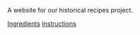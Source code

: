 A website for our historical recipes project.

[Ingredients](ingredients)
[Instructions](instructions)
